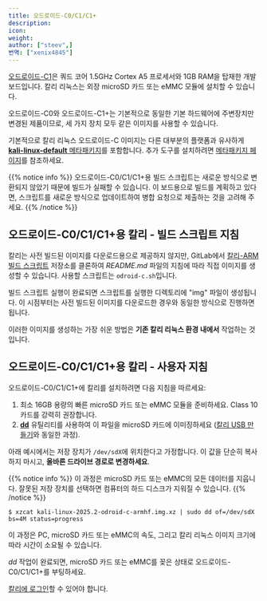 ```yaml
---
title: 오드로이드-C0/C1/C1+
description:
icon:
weight:
author: ["steev",]
번역: ["xenix4845"]
---
```


[오드로이드-C1](https://www.hardkernel.com/shop/odroid-c1-2/)은 쿼드 코어 1.5GHz Cortex A5 프로세서와 1GB RAM을 탑재한 개발 보드입니다. 칼리 리눅스는 외장 microSD 카드 또는 eMMC 모듈에 설치할 수 있습니다.

오드로이드-C0와 오드로이드-C1+는 기본적으로 동일한 기본 하드웨어에 주변장치만 변경된 제품이므로, 세 가지 장치 모두 같은 이미지를 사용할 수 있습니다.

기본적으로 칼리 리눅스 오드로이드-C 이미지는 다른 대부분의 플랫폼과 유사하게 [**kali-linux-default** 메타패키지](/docs/general-use/metapackages/)를 포함합니다. 추가 도구를 설치하려면 [메타패키지 페이지](/docs/general-use/metapackages/)를 참조하세요.

{{% notice info %}}
오드로이드-C0/C1/C1+용 빌드 스크립트는 새로운 방식으로 변환되지 않았기 때문에 빌드가 실패할 수 있습니다. 이 보드용으로 빌드를 계획하고 있다면, 스크립트를 새로운 방식으로 업데이트하여 병합 요청으로 제출하는 것을 고려해 주세요.
{{% /notice %}}

## 오드로이드-C0/C1/C1+용 칼리 - 빌드 스크립트 지침

칼리는 사전 빌드된 이미지를 다운로드용으로 제공하지 않지만, GitLab에서 [칼리-ARM 빌드 스크립트](https://gitlab.com/kalilinux/build-scripts/kali-arm) 저장소를 클론하여 _README.md_ 파일의 지침에 따라 직접 이미지를 생성할 수 있습니다. 사용할 스크립트는 `odroid-c.sh`입니다.

빌드 스크립트 실행이 완료되면 스크립트를 실행한 디렉토리에 "img" 파일이 생성됩니다. 이 시점부터는 사전 빌드된 이미지를 다운로드한 경우와 동일한 방식으로 진행하면 됩니다.

이러한 이미지를 생성하는 가장 쉬운 방법은 **기존 칼리 리눅스 환경 내에서** 작업하는 것입니다.

## 오드로이드-C0/C1/C1+용 칼리 - 사용자 지침

오드로이드-C0/C1/C1+에 칼리를 설치하려면 다음 지침을 따르세요:

1. 최소 16GB 용량의 빠른 microSD 카드 또는 eMMC 모듈을 준비하세요. Class 10 카드를 강력히 권장합니다.
2. **[dd](https://manpages.debian.org/testing/coreutils/dd.1.en.html)** 유틸리티를 사용하여 이 파일을 microSD 카드에 이미징하세요 ([칼리 USB 만들기](/docs/usb/live-usb-install-with-windows/)와 동일한 과정).

아래 예시에서는 저장 장치가 `/dev/sdX`에 위치한다고 가정합니다. 이 값을 단순히 복사하지 마시고, **올바른 드라이브 경로로 변경하세요**.

{{% notice info %}}
이 과정은 microSD 카드 또는 eMMC의 모든 데이터를 지웁니다. 잘못된 저장 장치를 선택하면 컴퓨터의 하드 디스크가 지워질 수 있습니다.
{{% /notice %}}

```console
$ xzcat kali-linux-2025.2-odroid-c-armhf.img.xz | sudo dd of=/dev/sdX bs=4M status=progress
```

이 과정은 PC, microSD 카드 또는 eMMC의 속도, 그리고 칼리 리눅스 이미지 크기에 따라 시간이 소요될 수 있습니다.

_dd_ 작업이 완료되면, microSD 카드 또는 eMMC를 꽂은 상태로 오드로이드-C0/C1/C1+를 부팅하세요.

[칼리에 로그인](/docs/introduction/default-credentials/)할 수 있어야 합니다.
